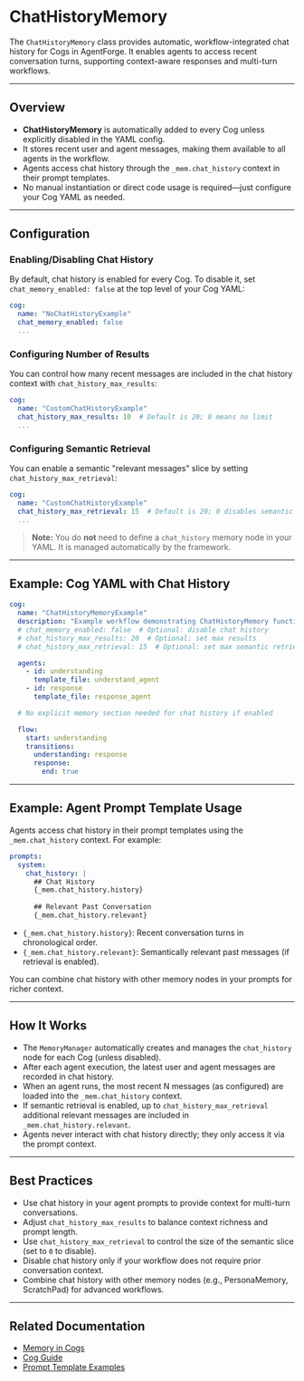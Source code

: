 # ChatHistoryMemory

The `ChatHistoryMemory` class provides automatic, workflow-integrated chat history for Cogs in AgentForge. It enables agents to access recent conversation turns, supporting context-aware responses and multi-turn workflows.

---

## Overview

- **ChatHistoryMemory** is automatically added to every Cog unless explicitly disabled in the YAML config.
- It stores recent user and agent messages, making them available to all agents in the workflow.
- Agents access chat history through the `_mem.chat_history` context in their prompt templates.
- No manual instantiation or direct code usage is required—just configure your Cog YAML as needed.

---

## Configuration

### Enabling/Disabling Chat History

By default, chat history is enabled for every Cog. To disable it, set `chat_memory_enabled: false` at the top level of your Cog YAML:

```yaml
cog:
  name: "NoChatHistoryExample"
  chat_memory_enabled: false
  ...
```

### Configuring Number of Results

You can control how many recent messages are included in the chat history context with `chat_history_max_results`:

```yaml
cog:
  name: "CustomChatHistoryExample"
  chat_history_max_results: 10  # Default is 20; 0 means no limit
  ...
```

### Configuring Semantic Retrieval

You can enable a semantic "relevant messages" slice by setting `chat_history_max_retrieval`:

```yaml
cog:
  name: "CustomChatHistoryExample"
  chat_history_max_retrieval: 15  # Default is 20; 0 disables semantic retrieval
  ...
```

> **Note:** You do **not** need to define a `chat_history` memory node in your YAML. It is managed automatically by the framework.

---

## Example: Cog YAML with Chat History

```yaml
cog:
  name: "ChatHistoryMemoryExample"
  description: "Example workflow demonstrating ChatHistoryMemory functionality"
  # chat_memory_enabled: false  # Optional: disable chat history
  # chat_history_max_results: 20  # Optional: set max results
  # chat_history_max_retrieval: 15  # Optional: set max semantic retrieval

  agents:
    - id: understanding
      template_file: understand_agent
    - id: response
      template_file: response_agent

  # No explicit memory section needed for chat history if enabled

  flow:
    start: understanding
    transitions:
      understanding: response
      response:
        end: true
```

---

## Example: Agent Prompt Template Usage

Agents access chat history in their prompt templates using the `_mem.chat_history` context. For example:

```yaml
prompts:
  system:
    chat_history: |
      ## Chat History
      {_mem.chat_history.history}
       
      ## Relevant Past Conversation
      {_mem.chat_history.relevant}
```

- `{_mem.chat_history.history}`: Recent conversation turns in chronological order.
- `{_mem.chat_history.relevant}`: Semantically relevant past messages (if retrieval is enabled).

You can combine chat history with other memory nodes in your prompts for richer context.

---

## How It Works

- The `MemoryManager` automatically creates and manages the `chat_history` node for each Cog (unless disabled).
- After each agent execution, the latest user and agent messages are recorded in chat history.
- When an agent runs, the most recent N messages (as configured) are loaded into the `_mem.chat_history` context.
- If semantic retrieval is enabled, up to `chat_history_max_retrieval` additional relevant messages are included in `_mem.chat_history.relevant`.
- Agents never interact with chat history directly; they only access it via the prompt context.

---

## Best Practices

- Use chat history in your agent prompts to provide context for multi-turn conversations.
- Adjust `chat_history_max_results` to balance context richness and prompt length.
- Use `chat_history_max_retrieval` to control the size of the semantic slice (set to `0` to disable).
- Disable chat history only if your workflow does not require prior conversation context.
- Combine chat history with other memory nodes (e.g., PersonaMemory, ScratchPad) for advanced workflows.

---

## Related Documentation
- [Memory in Cogs](memory.md)
- [Cog Guide](../cogs/cogs.md)
- [Prompt Template Examples](../../src/agentforge/setup_files/prompts/) 